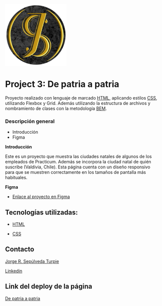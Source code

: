 [boot]: https://practicum.com/es-chl/?utm_source=google&utm_medium=cpc&utm_campaign=Inhouse_gl_CHL_Countrypage_Allprofs_ua_sem&utm_content=cid--17886646002_gid--140093796912_network--g_placement--_dvc--c_tid--kwd-336980067113_mt--e_creative--613596251902&utm_term=practicum&gclid=CjwKCAiAuaKfBhBtEiwAht6H71-yex0PuhZNdSwCEDfVgSLOKQkRNwzVusF0pMyS7_yhqBEofsxTyBoCfOUQAvD_BwE
[bem]: https://animaticss.com/articulo/que-es-bem-css/
[html]: https://developer.mozilla.org/es/docs/Web/HTML
[css]: https://developer.mozilla.org/
[linkpage]: https://pasculi.github.io/web_project_3_esp/
[github]: https://github.com/Pasculi
[linkedin]: https://www.linkedin.com/in/jsepulvedaturpie/

![Logo|100px](./images/logo/logo_200.png)

# Project 3: De patria a patria

Proyecto realizado con lenguaje de marcado [HTML][html], aplicando estilos [CSS][css], utilizando Flexbox y Grid. Además utilizando la estructura de archivos y nombramiento de clases con la metodología [BEM][bem].

### Descripción general

- Introducción
- Figma

**Introducción**

Este es un proyecto que muestra las ciudades natales de algunos de los empleados de Practicum. Además se incorpora la ciudad natal de quién suscribe (Valdivia, Chile). Esta página cuenta con un diseño responsivo para que se muestren correctamente en los tamaños de pantalla más habituales.

**Figma**

- [Enlace al proyecto en Figma](https://www.figma.com/file/ZW8wxTYTZH2czTTfDMVHWq/WEB%2C-Sprint-3-%3A-De-patria-a-patria-%7C-desktop-%2B-mobile?node-id=0%3A1)

## Tecnologías utilizadas:

- [HTML][html]

- [CSS][css]

## Contacto

[Jorge R. Sepúlveda Turpie][github]

[Linkedin]

## Link del deploy de la página

[De patria a patria][linkpage]
